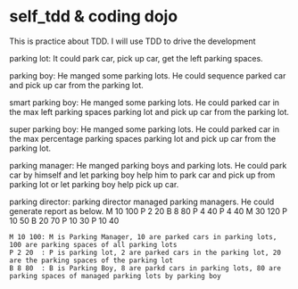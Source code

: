# self_tdd & coding dojo
This is practice about TDD. I will use TDD to drive the development

parking lot:
    It could park car, pick up car, get the left parking spaces.
    
    
parking boy:
    He manged some parking lots. He could sequence parked car and pick up
  car from the parking lot.
  
    
smart parking boy:
  He manged some parking lots. He could parked car in the max left parking
   spaces parking lot and pick up car from the parking lot.
   
   
super parking boy:
    He manged some parking lots. He could parked car in the max percentage parking
   spaces parking lot and pick up car from the parking lot.
   
   
parking manager:
    He manged parking boys and parking lots. He could park car by himself and let parking boy
  help him to park car and pick up from parking lot or let parking boy help pick up car.
  
  
parking director:
    parking director managed parking managers. He could generate report as below.
    M 10 100
        P 2 20
        B 8 80
            P 4 40
            P 4 40
    M 30 120
        P 10 50
        B 20 70
            P 10 30
            P 10 40
    
    
    M 10 100: M is Parking Manager, 10 are parked cars in parking lots, 100 are parking spaces of all parking lots
    P 2 20  : P is parking lot, 2 are parked cars in the parking lot, 20 are the parking spaces of the parking lot
    B 8 80  : B is Parking Boy, 8 are parkd cars in parking lots, 80 are parking spaces of managed parking lots by parking boy 



